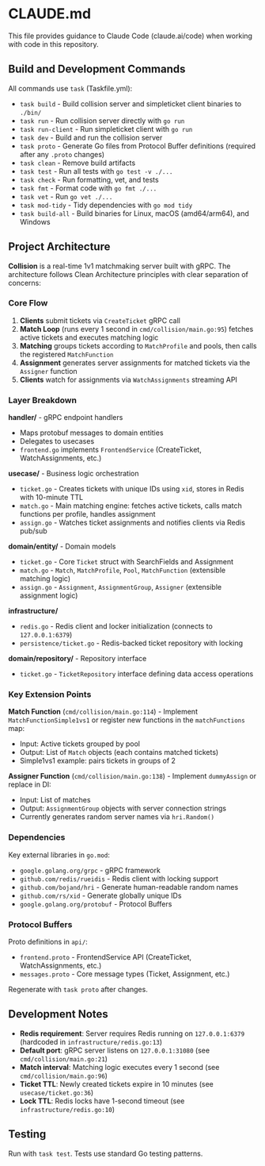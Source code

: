 # CLAUDE.md

This file provides guidance to Claude Code (claude.ai/code) when working with code in this repository.

## Build and Development Commands

All commands use `task` (Taskfile.yml):

- `task build` - Build collision server and simpleticket client binaries to `./bin/`
- `task run` - Run collision server directly with `go run`
- `task run-client` - Run simpleticket client with `go run`
- `task dev` - Build and run the collision server
- `task proto` - Generate Go files from Protocol Buffer definitions (required after any `.proto` changes)
- `task clean` - Remove build artifacts
- `task test` - Run all tests with `go test -v ./...`
- `task check` - Run formatting, vet, and tests
- `task fmt` - Format code with `go fmt ./...`
- `task vet` - Run `go vet ./...`
- `task mod-tidy` - Tidy dependencies with `go mod tidy`
- `task build-all` - Build binaries for Linux, macOS (amd64/arm64), and Windows

## Project Architecture

**Collision** is a real-time 1v1 matchmaking server built with gRPC. The architecture follows Clean Architecture principles with clear separation of concerns:

### Core Flow

1. **Clients** submit tickets via `CreateTicket` gRPC call
2. **Match Loop** (runs every 1 second in `cmd/collision/main.go:95`) fetches active tickets and executes matching logic
3. **Matching** groups tickets according to `MatchProfile` and pools, then calls the registered `MatchFunction`
4. **Assignment** generates server assignments for matched tickets via the `Assigner` function
5. **Clients** watch for assignments via `WatchAssignments` streaming API

### Layer Breakdown

**handler/** - gRPC endpoint handlers

- Maps protobuf messages to domain entities
- Delegates to usecases
- `frontend.go` implements `FrontendService` (CreateTicket, WatchAssignments, etc.)

**usecase/** - Business logic orchestration

- `ticket.go` - Creates tickets with unique IDs using `xid`, stores in Redis with 10-minute TTL
- `match.go` - Main matching engine: fetches active tickets, calls match functions per profile, handles assignment
- `assign.go` - Watches ticket assignments and notifies clients via Redis pub/sub

**domain/entity/** - Domain models

- `ticket.go` - Core `Ticket` struct with SearchFields and Assignment
- `match.go` - `Match`, `MatchProfile`, `Pool`, `MatchFunction` (extensible matching logic)
- `assign.go` - `Assignment`, `AssignmentGroup`, `Assigner` (extensible assignment logic)

**infrastructure/**

- `redis.go` - Redis client and locker initialization (connects to `127.0.0.1:6379`)
- `persistence/ticket.go` - Redis-backed ticket repository with locking

**domain/repository/** - Repository interface

- `ticket.go` - `TicketRepository` interface defining data access operations

### Key Extension Points

**Match Function** (`cmd/collision/main.go:114`) - Implement `MatchFunctionSimple1vs1` or register new functions in the `matchFunctions` map:

- Input: Active tickets grouped by pool
- Output: List of `Match` objects (each contains matched tickets)
- Simple1vs1 example: pairs tickets in groups of 2

**Assigner Function** (`cmd/collision/main.go:138`) - Implement `dummyAssign` or replace in DI:

- Input: List of matches
- Output: `AssignmentGroup` objects with server connection strings
- Currently generates random server names via `hri.Random()`

### Dependencies

Key external libraries in `go.mod`:

- `google.golang.org/grpc` - gRPC framework
- `github.com/redis/rueidis` - Redis client with locking support
- `github.com/bojand/hri` - Generate human-readable random names
- `github.com/rs/xid` - Generate globally unique IDs
- `google.golang.org/protobuf` - Protocol Buffers

### Protocol Buffers

Proto definitions in `api/`:

- `frontend.proto` - FrontendService API (CreateTicket, WatchAssignments, etc.)
- `messages.proto` - Core message types (Ticket, Assignment, etc.)

Regenerate with `task proto` after changes.

## Development Notes

- **Redis requirement**: Server requires Redis running on `127.0.0.1:6379` (hardcoded in `infrastructure/redis.go:13`)
- **Default port**: gRPC server listens on `127.0.0.1:31080` (see `cmd/collision/main.go:21`)
- **Match interval**: Matching logic executes every 1 second (see `cmd/collision/main.go:96`)
- **Ticket TTL**: Newly created tickets expire in 10 minutes (see `usecase/ticket.go:36`)
- **Lock TTL**: Redis locks have 1-second timeout (see `infrastructure/redis.go:10`)

## Testing

Run with `task test`. Tests use standard Go testing patterns.
